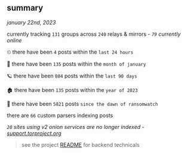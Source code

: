 
## summary
_january 22nd, 2023_

currently tracking `131` groups across `240` relays & mirrors - _`79` currently online_

⏲ there have been `4` posts within the `last 24 hours`

🦈 there have been `135` posts within the `month of january`

🪐 there have been `804` posts within the `last 90 days`

🏚 there have been `135` posts within the `year of 2023`

🦕 there have been `5821` posts `since the dawn of ransomwatch`

there are `66` custom parsers indexing posts

_`20` sites using v2 onion services are no longer indexed - [support.torproject.org](https://support.torproject.org/onionservices/v2-deprecation/)_

> see the project [README](https://github.com/joshhighet/ransomwatch#ransomwatch--) for backend technicals
